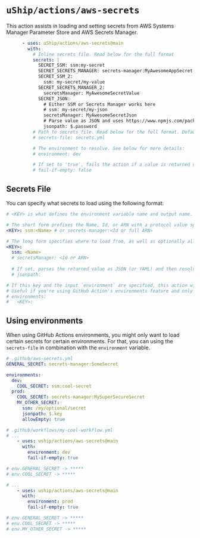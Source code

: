 # `uShip/actions/aws-secrets`

This action assists in loading and setting secrets from AWS Systems Manager Parameter Store and AWS Secrets Manager.

```yml
      - uses: uShip/actions/aws-secrets@main
        with:
          # Inline secrets file. Read below for the full format
          secrets: |
            SECRET_SSM: ssm:my-secret
            SECRET_SECRETS_MANAGER: secrets-manager:MyAwesomeAppSecret # Or the full arn
            SECRET_SSM_2:
              ssm: my-secret/my-value
            SECRET_SECRETS_MANAGER_2:
              secretsManager: MyAwesomeSecretValue
            SECRET_JSON:
              # Either SSM or Secrets Manager works here
              # ssm: my-secret/my-json
              secretsManager: MyAwesomeSecretJson
              # Parse value as JSON and uses https://www.npmjs.com/package/jsonpath-plus to resolve the value.
              jsonpath: $.password
          # Path to secrets file. Read below for the full format. Defaults to: .github/aws-secrets.yml
          # secrets-file: secrets.yml

          # The environment to resolve. See below for more details:
          # environment: dev

          # If set to 'true', fails the action if a value is returned or resolved, but it's empty.
          # fail-if-empty: false
```

## Secrets File

You can specify what secrets to load using the following format:

```yaml
# <KEY> is what defines the environment variable name and output name.

# The short form prefixes the Name, Id, or ARN with a protocol value specifying where to load the secret from.
<KEY>: ssm:<Name> # or secrets-manager:<Id or full ARN>

# The long form specifies where to load from, as well as optionally allows specifying a jsonpath.
<KEY>:
  ssm: <Name>
  # secretsManager: <Id or ARN>
  
  # If set, parses the returned value as JSON (or YAML) and then resolves the output using JSONPath as defined by https://www.npmjs.com/package/jsonpath-plus.
  # jsonpath:

# If this key and the input `environment` are specified, this action will load all the secrets specified in environments[input.environment].
# Useful if you're using GitHub Action's environments feature and only want to load certain secrets in certain environments.
# environments:
#   <KEY>: 
```

## Using environments

When using GitHub Actions environments, you might only want to load certain secrets for certain environments. For that, you can using the `secrets-file` in combination with the `environment` variable.

```yaml
# .github/aws-secrets.yml
GENERAL_SECRET: secrets-manager:SomeSecret

environments:
  dev:
    COOL_SECRET: ssm:cool-secret
  prod:
    COOL_SECRET: secrets-manager:MySuperSecureSecret
    MY_OTHER_SECRET:
      ssm: /my/optional/secret
      jsonpath: $.key
      allowEmpty: true
```

```yaml
# .github/workflows/my-cool-workflow.yml
# ...
    - uses: uship/actions/aws-secrets@main
      with:
        environment: dev
        fail-if-empty: true

# env.GENERAL_SECRET -> *****
# env.COOL_SECRET -> *****

# ...
    - uses: uship/actions/aws-secrets@main
      with:
        environment: prod
        fail-if-empty: true

# env.GENERAL_SECRET -> *****
# env.COOL_SECRET -> *****
# env.MY_OTHER_SECRET -> *****
```
